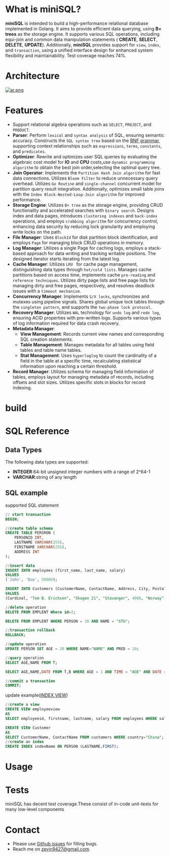 # What is miniSQL?

**miniSQL** is intended to build a high-performance relational database implemented in Golang. It aims to provide efficient data querying, using **B+ trees** as the storage engine. It supports various SQL operations, including equi-join and common data manipulation statements ( **CREATE**, **SELECT**, **DELETE**, **UPDATE**). Additionally, **miniSQL** provides support for `view`, `index`, and `transaction`, using a unified interface design for enhanced system flexibility and maintainability. Test coverage reaches 74%.

# Architecture

[![ar.png](https://img1.imgtp.com/2023/10/21/kZ1UQDsp.png)](https://img1.imgtp.com/2023/10/21/kZ1UQDsp.png)

# Features

- Support relational algebra operations such as `SELECT`, `PROJECT`, and `PRODUCT`.
- **Parser**: Perform `lexical` and `syntax analysis` of SQL, ensuring semantic accuracy. Constructs the `SQL syntax tree` based on the <u>BNF grammar</u>, supporting context relationships such as `expressions`, `terms`, `constants`, and `predicates`.
- **Optimizer**: Rewrite and optimizes user SQL queries by evaluating the algebraic cost model for **IO** and **CPU** costs,use `dynamic programming algorithm` to obtain the best join order,selecting the optimal query tree.
- **Join Operator**: Implements the `Partition Hash Join algorithm` for fast data connections. Utilizes `Bloom Filter` to reduce unnecessary query overhead. Utilizes `Go Routine` and `single-channel` concurrent model for partition query result integration. Additionally, optimizes small table joins with the `Index Block-Nested-Loop-Join algorithm` for improved performance.
- **Storage Engine**: Utilizes `B+ tree` as the storage engine, providing CRUD functionality and accelerated searches with `binary search`. Designs index and data pages, introduces `clustering indexes` and `back-index` operations, and employs `crabbing algorithm` for concurrency control, enhancing data security by reducing lock granularity and employing write locks on the path.
- **File Manager**: Uses `BlockId` for disk partition block identification, and employs `Page` for managing block CRUD operations in memory.
- **Log Manager**: Utilizes a single Page for caching logs, employs a stack-based approach for data writing and tracking writable positions. The designed iterator starts iterating from the latest log.
- **Cache Manager**: Utilizes `LRU ` for cache page management, distinguishing data types through `hot/cold lists`. Manages cache partitions based on access time, implements cache `pre-reading` and `reference techniques`. Utilizes dirty page lists and free page lists for managing dirty and free pages, respectively, and resolves deadlock issues with a `timeout mechanism`.
- **Concurrency Manager**: Implements `S/X locks`, synchronizes and mutexes using pipeline signals. Shares global unique lock tables through the `singleton pattern`, and supports the `two-phase lock protocol`.
- **Recovery Manager**: Utilizes `WAL` technology for `undo log` and `redo log`, ensuring ACID properties with pre-written logs. Supports various types of log information required for data crash recovery.
- **Metadata Manager**:
  - **View Management**: Records current view names and corresponding SQL creation statements.
  - **Table Management**: Manages metadata for all tables using field tables and table name tables.
  - **Stat Management**: Uses `hyperloglog` to count the cardinality of a field in the table at a specific time, recalculating statistical information upon reaching a certain threshold.
- **Record Manager**: Utilizes schema for managing field information of tables, employs layout for managing metadata of records, including offsets and slot sizes. Utilizes specific slots in blocks for record indexing.


# build

# SQL Reference

## Data Types
The following data types are supported:
* **INTEGER**:64-bit unsigned integer numbers with a range of 2^64-1
* **VARCHAR**:string of any length


## SQL example
supported SQL statement
~~~sql
// start transaction 
BEGIN;

//create table schema
CREATE TABLE PERSRON (
	PERSONID INT, 
	LASTNAME VARCHAR(255),
    FIRSTNAME VARCHAR(255),
    ADDRESS INT
);

//insert data
INSERT INTO employees (first_name, last_name, salary)
VALUES
('John', 'Doe', 50000);

INSERT INTO Customers (CustomerName, ContactName, Address, City, PostalCode, Country)
VALUES
(Cardinal, "Tom B. Erichsen", "Skagen 21", "Stavanger", 4006, "Norway");

//delete operation
DELETE FROM EMPLENT Where id=2;

DELETE FROM EMPLENT WHERE PERSON = 20 AND NAME = "STU";

//transaction rollback
ROLLBACK;

//update operation
UPDATE PERSON SET AGE = 20 WHERE NAME="NAME" AND PRED = 10;

//query operation
SELECT AGE,NAME FROM T;

SELECT AGE,NAME,DATE FROM T,B WHERE AGE = 1 AND TIME = "AGE" AND DATE =12;

//commit a transaction
COMMIT;
~~~

update example(<u>INDEX</u>,<u>VIEW</u>)
~~~sql
//create a view
CREATE VIEW employeeview 
AS
SELECT employeeid, firstname, lastname, salary FROM employees WHERE salary = 50000;

CREATE VIEW Customer 
AS
SELECT CustomerName, ContactName FROM customers WHERE country="China";                                              
//create an index
CREATE INDEX indexName ON PERSON (LASTNAME,FIRST);
~~~

# Usage

# Tests
miniSQL has decent test coverage.These consist of in-code unit-tests for many low-level components


# Contact
* Please use [Github issues](https://github.com/zevin02/miniSQL/issues) for filling bugs.
* Reach me on <u>zevin9427@gmail.com</u>.